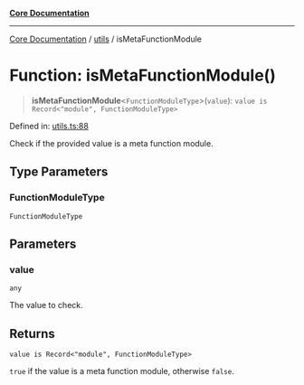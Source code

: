 [**Core Documentation**](../../README.md)

***

[Core Documentation](../../README.md) / [utils](../README.md) / isMetaFunctionModule

# Function: isMetaFunctionModule()

> **isMetaFunctionModule**\<`FunctionModuleType`\>(`value`): `value is Record<"module", FunctionModuleType>`

Defined in: [utils.ts:88](https://github.com/stonemjs/core/blob/65c9e07f9d264b07f6e4091fcc29046b5ca8ea45/src/utils.ts#L88)

Check if the provided value is a meta function module.

## Type Parameters

### FunctionModuleType

`FunctionModuleType`

## Parameters

### value

`any`

The value to check.

## Returns

`value is Record<"module", FunctionModuleType>`

`true` if the value is a meta function module, otherwise `false`.
